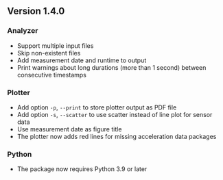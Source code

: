 ## Version 1.4.0

### Analyzer

- Support multiple input files
- Skip non-existent files
- Add measurement date and runtime to output
- Print warnings about long durations (more than 1 second) between consecutive timestamps

### Plotter

- Add option `-p`, `--print` to store plotter output as PDF file
- Add option `-s`, `--scatter` to use scatter instead of line plot for sensor data
- Use measurement date as figure title
- The plotter now adds red lines for missing acceleration data packages

### Python

- The package now requires Python 3.9 or later

